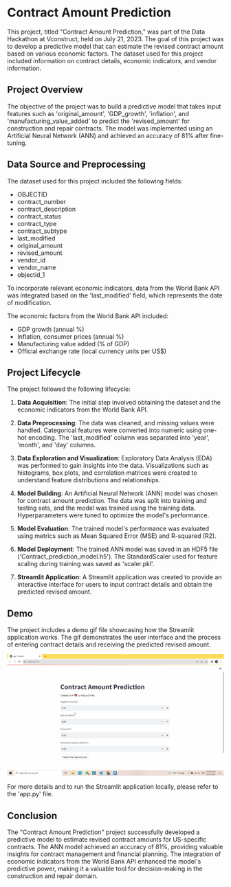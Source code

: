 # Contract Amount Prediction

This project, titled "Contract Amount Prediction," was part of the Data Hackathon at Vconstruct, held on July 21, 2023. The goal of this project was to develop a predictive model that can estimate the revised contract amount based on various economic factors. The dataset used for this project included information on contract details, economic indicators, and vendor information.

## Project Overview

The objective of the project was to build a predictive model that takes input features such as 'original_amount', 'GDP_growth', 'inflation', and 'manufacturing_value_added' to predict the 'revised_amount' for construction and repair contracts. The model was implemented using an Artificial Neural Network (ANN) and achieved an accuracy of 81% after fine-tuning.

## Data Source and Preprocessing

The dataset used for this project included the following fields:

- OBJECTID
- contract_number
- contract_description
- contract_status
- contract_type
- contract_subtype
- last_modified
- original_amount
- revised_amount
- vendor_id
- vendor_name
- objectid_1

To incorporate relevant economic indicators, data from the World Bank API was integrated based on the 'last_modified' field, which represents the date of modification.

The economic factors from the World Bank API included:

- GDP growth (annual %)
- Inflation, consumer prices (annual %)
- Manufacturing value added (% of GDP)
- Official exchange rate (local currency units per US$)

## Project Lifecycle

The project followed the following lifecycle:

1. **Data Acquisition**: The initial step involved obtaining the dataset and the economic indicators from the World Bank API.

2. **Data Preprocessing**: The data was cleaned, and missing values were handled. Categorical features were converted into numeric using one-hot encoding. The 'last_modified' column was separated into 'year', 'month', and 'day' columns.

3. **Data Exploration and Visualization**: Exploratory Data Analysis (EDA) was performed to gain insights into the data. Visualizations such as histograms, box plots, and correlation matrices were created to understand feature distributions and relationships.

4. **Model Building**: An Artificial Neural Network (ANN) model was chosen for contract amount prediction. The data was split into training and testing sets, and the model was trained using the training data. Hyperparameters were tuned to optimize the model's performance.

5. **Model Evaluation**: The trained model's performance was evaluated using metrics such as Mean Squared Error (MSE) and R-squared (R2).

6. **Model Deployment**: The trained ANN model was saved in an HDF5 file ('Contract_prediction_model.h5'). The StandardScaler used for feature scaling during training was saved as 'scaler.pkl'.

7. **Streamlit Application**: A Streamlit application was created to provide an interactive interface for users to input contract details and obtain the predicted revised amount.

## Demo

The project includes a demo gif file showcasing how the Streamlit application works. The gif demonstrates the user interface and the process of entering contract details and receiving the predicted revised amount.

![Contract Amount Prediction Demo](Contract_pred.gif)

For more details and to run the Streamlit application locally, please refer to the 'app.py' file.

## Conclusion

The "Contract Amount Prediction" project successfully developed a predictive model to estimate revised contract amounts for US-specific contracts. The ANN model achieved an accuracy of 81%, providing valuable insights for contract management and financial planning. The integration of economic indicators from the World Bank API enhanced the model's predictive power, making it a valuable tool for decision-making in the construction and repair domain.


